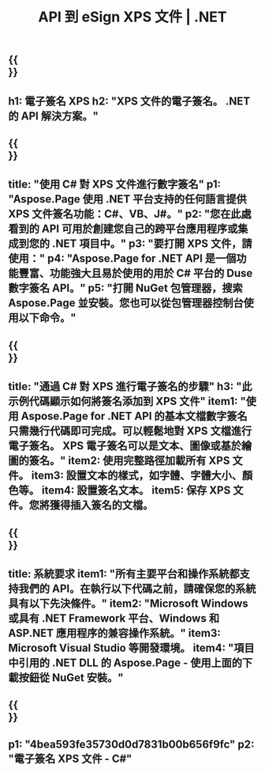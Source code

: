 ﻿---
translation: true
template: /_templates/_signature-child-net.md
title: API 到 eSign XPS 文件 | .NET
url: /net/signature/xps/
description: "用於在 .NET Framework 平台、Windows 和 ASP.NET 應用程序上對 XPS 文檔進行電子簽名的 C# 源代碼。 XPS 簽名功能的簡單 API。"
informat: XPS
---

{{<section banner>}}
---
h1: 電子簽名 XPS
h2: "XPS 文件的電子簽名。 .NET 的 API 解決方案。"
---

{{<section overview>}}
---
title: "使用 C# 對 XPS 文件進行數字簽名"
p1: "Aspose.Page 使用 .NET 平台支持的任何語言提供 XPS 文件簽名功能：C#、VB、J#。"
p2: "您在此處看到的 API 可用於創建您自己的跨平台應用程序或集成到您的 .NET 項目中。"
p3: "要打開 XPS 文件，請使用："
p4: "Aspose.Page for .NET API 是一個功能豐富、功能強大且易於使用的用於 C# 平台的 Duse 數字簽名 API。"
p5: "打開 NuGet 包管理器，搜索 Aspose.Page 並安裝。您也可以從包管理器控制台使用以下命令。"
---

{{<section feature1>}}
---
title: "通過 C# 對 XPS 進行電子簽名的步驟"
h3: "此示例代碼顯示如何將簽名添加到 XPS 文件"
item1: "使用 Aspose.Page for .NET API 的基本文檔數字簽名只需幾行代碼即可完成。可以輕鬆地對 XPS 文檔進行電子簽名。 XPS 電子簽名可以是文本、圖像或基於繪圖的簽名。"
item2: 使用完整路徑加載所有 XPS 文件。
item3: 設置文本的樣式，如字體、字體大小、顏色等。
item4: 設置簽名文本。
item5: 保存 XPS 文件。您將獲得插入簽名的文檔。
---

{{<section feature2>}}
---
title: 系統要求
item1: "所有主要平台和操作系統都支持我們的 API。在執行以下代碼之前，請確保您的系統具有以下先決條件。"
item2: "Microsoft Windows 或具有 .NET Framework 平台、Windows 和 ASP.NET 應用程序的兼容操作系統。"
item3: Microsoft Visual Studio 等開發環境。
item4: "項目中引用的 .NET DLL 的 Aspose.Page - 使用上面的下載按鈕從 NuGet 安裝。"
---

{{<section gist>}}
---
p1: "4bea593fe35730d0d7831b00b656f9fc"
p2: "電子簽名 XPS 文件 - C#"
--- 
